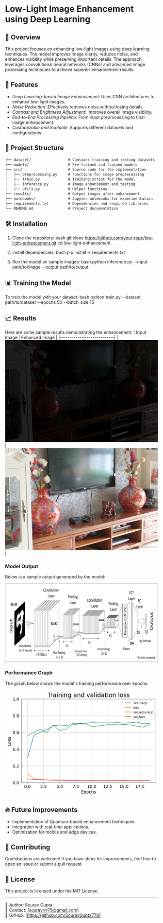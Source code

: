 # Low-Light Image Enhancement using Deep Learning

## 🌟 Overview
This project focuses on enhancing low-light images using deep learning techniques. The model improves image clarity, reduces noise, and enhances visibility while preserving important details. The approach leverages convolutional neural networks (CNNs) and advanced image processing techniques to achieve superior enhancement results.

## 🚀 Features
- *Deep Learning-based Image Enhancement*: Uses CNN architectures to enhance low-light images.
- *Noise Reduction*: Effectively removes noise without losing details.
- *Contrast and Brightness Adjustment*: Improves overall image visibility.
- *End-to-End Processing Pipeline*: From input preprocessing to final image enhancement.
- *Customizable and Scalable*: Supports different datasets and configurations.

## 📂 Project Structure
```
├── dataset/                 # Contains training and testing datasets
├── models/                  # Pre-trained and trained models
├── src/                     # Source code for the implementation
│   ├── preprocessing.py     # Functions for image preprocessing
│   ├── train.py             # Training script for the model
│   ├── inference.py         # Image enhancement and testing
│   ├── utils.py             # Helper functions
├── results/                 # Output images after enhancement
├── notebooks/               # Jupyter notebooks for experimentation
├── requirements.txt         # Dependencies and required libraries
└── README.md                # Project documentation
```

## 🛠 Installation
1. Clone the repository:
   bash
   git clone https://github.com/your-repo/low-light-enhancement.git
   cd low-light-enhancement
   
2. Install dependencies:
   bash
   pip install -r requirements.txt
   
3. Run the model on sample images:
   bash
   python inference.py --input path/to/image --output path/to/output
   

## 📊 Training the Model
To train the model with your dataset:
bash
python train.py --dataset path/to/dataset --epochs 50 --batch_size 16


## 📈 Results
Here are some sample results demonstrating the enhancement:
| Input Image | Enhanced Image |
|------------|---------------|
| ![Input](lol_dataset/our485/low/36.png) | ![Enhanced](lol_dataset/our485/high/36.png) |

### Model Output
Below is a sample output generated by the model:

![Model Output](model.jpg)

### Performance Graph
The graph below shows the model's training performance over epochs:

![Training Graph](graph.png)

## 🔥 Future Improvements
- Implementation of Quantum-based enhancement techniques.
- Integration with real-time applications.
- Optimization for mobile and edge devices.

## 🤝 Contributing
Contributions are welcome! If you have ideas for improvements, feel free to open an issue or submit a pull request.

## 📜 License
This project is licensed under the MIT License.

---
📌 *Author:* Sourav Gupta  
📧 *Contact:* [souravrrr75@gmail.com]  
🔗 *GitHub:* [https://github.com/SouravGupta778]